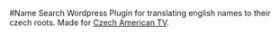 #Name Search
Wordpress Plugin for translating english names to their czech roots. Made for [Czech American TV](www.catvusa.com).